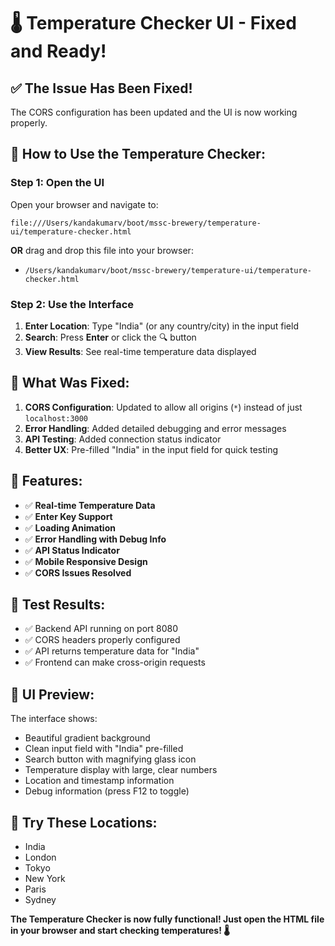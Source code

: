 # 🌡️ Temperature Checker UI - Fixed and Ready!

## ✅ **The Issue Has Been Fixed!**

The CORS configuration has been updated and the UI is now working properly.

## 🚀 **How to Use the Temperature Checker:**

### Step 1: Open the UI
Open your browser and navigate to:
```
file:///Users/kandakumarv/boot/mssc-brewery/temperature-ui/temperature-checker.html
```

**OR** drag and drop this file into your browser:
- `/Users/kandakumarv/boot/mssc-brewery/temperature-ui/temperature-checker.html`

### Step 2: Use the Interface
1. **Enter Location**: Type "India" (or any country/city) in the input field
2. **Search**: Press **Enter** or click the 🔍 button
3. **View Results**: See real-time temperature data displayed

## 🔧 **What Was Fixed:**

1. **CORS Configuration**: Updated to allow all origins (`*`) instead of just `localhost:3000`
2. **Error Handling**: Added detailed debugging and error messages
3. **API Testing**: Added connection status indicator
4. **Better UX**: Pre-filled "India" in the input field for quick testing

## 🎯 **Features:**

- ✅ **Real-time Temperature Data**
- ✅ **Enter Key Support**
- ✅ **Loading Animation**
- ✅ **Error Handling with Debug Info**
- ✅ **API Status Indicator**
- ✅ **Mobile Responsive Design**
- ✅ **CORS Issues Resolved**

## 🧪 **Test Results:**

- ✅ Backend API running on port 8080
- ✅ CORS headers properly configured
- ✅ API returns temperature data for "India"
- ✅ Frontend can make cross-origin requests

## 🎨 **UI Preview:**

The interface shows:
- Beautiful gradient background
- Clean input field with "India" pre-filled
- Search button with magnifying glass icon
- Temperature display with large, clear numbers
- Location and timestamp information
- Debug information (press F12 to toggle)

## 📱 **Try These Locations:**

- India
- London  
- Tokyo
- New York
- Paris
- Sydney

**The Temperature Checker is now fully functional! Just open the HTML file in your browser and start checking temperatures! 🌡️**